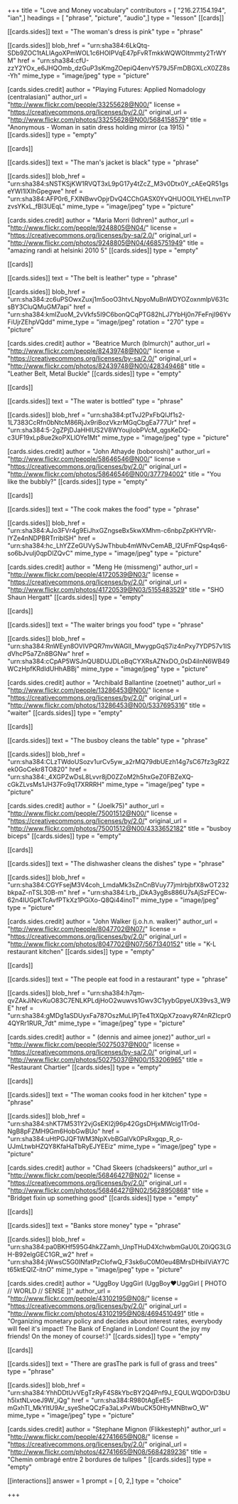 +++
title = "Love and Money vocabulary"
contributors = [ "216.27.154.194", "ian",]
headings = [ "phrase", "picture", "audio",]
type = "lesson"
[[cards]]

[[cards.sides]]
text = "The woman's dress is pink"
type = "phrase"

[[cards.sides]]
blob_href = "urn:sha384:6LkQtq-SDb9ZOC1tALlAgoXPmWOL1c6HOIPVqE47pFvRTmkkWQWOItmmty2TrWYM"
href = "urn:sha384:cfU-zzY2YOx_e6JHQOmb_dzGuP3sKmgZOepiQ4envY579J5FmDBGXLcX0ZZ8s-Yh"
mime_type = "image/jpeg"
type = "picture"

[cards.sides.credit]
author = "Playing Futures:  Applied Nomadology (centralasian)"
author_url = "http://www.flickr.com/people/33255628@N00/"
license = "https://creativecommons.org/licenses/by/2.0/"
original_url = "http://www.flickr.com/photos/33255628@N00/5684158579"
title = "Anonymous - Woman in satin dress holding mirror (ca 1915) "
[[cards.sides]]
type = "empty"

[[cards]]

[[cards.sides]]
text = "The man's jacket is black"
type = "phrase"

[[cards.sides]]
blob_href = "urn:sha384:sNSTKSjKW1RVQT3xL9pG17y4tZcZ_M3v0Dtx0Y_cAEeQR51gseYWI1lXIhGpegwe"
href = "urn:sha384:AFP0r6_FXlNBwvOpjrDvQ4CChGASX0YvQHUOOlLYHELnvnTPzvsYKxL_fBl3UEqL"
mime_type = "image/jpeg"
type = "picture"

[cards.sides.credit]
author = "Maria Morri (Idhren)"
author_url = "http://www.flickr.com/people/9248805@N04/"
license = "https://creativecommons.org/licenses/by-sa/2.0/"
original_url = "http://www.flickr.com/photos/9248805@N04/4685751949"
title = "amazing randi at helsinki 2010 5"
[[cards.sides]]
type = "empty"

[[cards]]

[[cards.sides]]
text = "The belt is leather"
type = "phrase"

[[cards.sides]]
blob_href = "urn:sha384:zc6uPSOwxZuxj1m5ooO3htvLNpyoMuBnWDYOZoxnmlpV631csBY3CluQMuGM7api"
href = "urn:sha384:kmIZuoM_2vVkfs5I9C6bonQCqPTG82hLJ7YbHj0n7FeFnjI96YvFiUjrZEhpVQdd"
mime_type = "image/jpeg"
rotation = "270"
type = "picture"

[cards.sides.credit]
author = "Beatrice Murch (blmurch)"
author_url = "http://www.flickr.com/people/82439748@N00/"
license = "https://creativecommons.org/licenses/by-sa/2.0/"
original_url = "http://www.flickr.com/photos/82439748@N00/428349468"
title = "Leather Belt, Metal Buckle"
[[cards.sides]]
type = "empty"

[[cards]]

[[cards.sides]]
text = "The water is bottled"
type = "phrase"

[[cards.sides]]
blob_href = "urn:sha384:ptTvJ2PxFbQIJf1s2-1L7383CcRfn0bNtcM86RjJx9riBozVkzrMGqCbgEa777Ur"
href = "urn:sha384:5-2gZPjDJaHHlUS2V8WYoujIobPVcM_qgsKeDQ-c3UF19xLp8ue2koPXLlOYe1Mt"
mime_type = "image/jpeg"
type = "picture"

[cards.sides.credit]
author = "John Athayde (boboroshi)"
author_url = "http://www.flickr.com/people/58646546@N00/"
license = "https://creativecommons.org/licenses/by/2.0/"
original_url = "http://www.flickr.com/photos/58646546@N00/377794002"
title = "You like the bubbly?"
[[cards.sides]]
type = "empty"

[[cards]]

[[cards.sides]]
text = "The cook makes the food"
type = "phrase"

[[cards.sides]]
blob_href = "urn:sha384:AJo3FVr4g9EiJhxGZngseBx5kwXMhm-c6nbpZpKHYVRr-lYZe4nNDPBRTrriblSH"
href = "urn:sha384:hc_LhYZZeGUVySJwThbub4mWNvCemAB_l2UFmFQsp4qs6-so6bJvuIj0qpDlZQvC"
mime_type = "image/jpeg"
type = "picture"

[cards.sides.credit]
author = "Meng He (missmeng)"
author_url = "http://www.flickr.com/people/41720539@N03/"
license = "https://creativecommons.org/licenses/by/2.0/"
original_url = "http://www.flickr.com/photos/41720539@N03/5155483529"
title = "SHO Shaun Hergatt"
[[cards.sides]]
type = "empty"

[[cards]]

[[cards.sides]]
text = "The waiter brings you food"
type = "phrase"

[[cards.sides]]
blob_href = "urn:sha384:RnWEyn8OVIVPQR7mvWAGII_MwygpGqS7iz4nPxy7YDP57v1ISdVhcP5a7Zn8BGNw"
href = "urn:sha384:cCpAP5WSJnQU8DUJDLoBqCYXRsAZNxDO_0sD4iInN6WB49WCzHpfKRdIdUHhABBj"
mime_type = "image/jpeg"
type = "picture"

[cards.sides.credit]
author = "Archibald Ballantine (zoetnet)"
author_url = "http://www.flickr.com/people/13286453@N00/"
license = "https://creativecommons.org/licenses/by/2.0/"
original_url = "http://www.flickr.com/photos/13286453@N00/5337695316"
title = "waiter"
[[cards.sides]]
type = "empty"

[[cards]]

[[cards.sides]]
text = "The busboy cleans the table"
type = "phrase"

[[cards.sides]]
blob_href = "urn:sha384:CLzTWdoUSozv1urCv5yw_a2rMQ79dbUEzh14g7sC67fz3gR2Zek0GoCekr8TO820"
href = "urn:sha384:_4XGPZwDsL8Lvvr8jD0ZZoM2h5hxGeZ0FBZeXQ-cGkZLvsMs1JH37Fo9q17XRRRH"
mime_type = "image/jpeg"
type = "picture"

[cards.sides.credit]
author = " (Joelk75)"
author_url = "http://www.flickr.com/people/75001512@N00/"
license = "https://creativecommons.org/licenses/by/2.0/"
original_url = "http://www.flickr.com/photos/75001512@N00/4333652182"
title = "busboy biceps"
[[cards.sides]]
type = "empty"

[[cards]]

[[cards.sides]]
text = "The dishwasher cleans the dishes"
type = "phrase"

[[cards.sides]]
blob_href = "urn:sha384:CGYFsejM3V4coh_LmdaMk3sZnCnBVuy77jmlrbjbfX8wOT232bkpaZ-nTSL30B-m"
href = "urn:sha384:Lrb_jDkA3ygBs886U7sAjSzFECw-62n4IUGpKTcAvfPTkXz1PGiXo-Q8Qi44inoT"
mime_type = "image/jpeg"
type = "picture"

[cards.sides.credit]
author = "John Walker (j.o.h.n. walker)"
author_url = "http://www.flickr.com/people/8047702@N07/"
license = "https://creativecommons.org/licenses/by/2.0/"
original_url = "http://www.flickr.com/photos/8047702@N07/5671340152"
title = "K-L restaurant kitchen"
[[cards.sides]]
type = "empty"

[[cards]]

[[cards.sides]]
text = "The people eat food in a restaurant"
type = "phrase"

[[cards.sides]]
blob_href = "urn:sha384:h7qm-qvZAkJiNcvKuO83C7ENLKPLdjHoO2wuwvs1Gwv3C1yybGpyeUX39vs3_W9E"
href = "urn:sha384:gMDg1aSDUyxFa787OszMuLlPjTe4TtXQpX7zoavyR74nRZIcpr04QYRr1RUR_7dt"
mime_type = "image/jpeg"
type = "picture"

[cards.sides.credit]
author = " (dennis and aimee jonez)"
author_url = "http://www.flickr.com/people/50275037@N00/"
license = "https://creativecommons.org/licenses/by-sa/2.0/"
original_url = "http://www.flickr.com/photos/50275037@N00/153206965"
title = "Restaurant Chartier"
[[cards.sides]]
type = "empty"

[[cards]]

[[cards.sides]]
text = "The woman cooks food in her kitchen"
type = "phrase"

[[cards.sides]]
blob_href = "urn:sha384:shKT7M531Y2vjGsEKI2j96p42GgsDHjxMWcig1Tr0d-NgB8pFZMH9Gm6HobGwBUo"
href = "urn:sha384:uHtPGJQF1WM3NpXvbBGaIVk0PsRxgqp_R_o-UJmLtwbHZQY8KfaHaTbRyEJYEEiz"
mime_type = "image/jpeg"
type = "picture"

[cards.sides.credit]
author = "Chad Skeers (chadskeers)"
author_url = "http://www.flickr.com/people/56846427@N02/"
license = "https://creativecommons.org/licenses/by/2.0/"
original_url = "http://www.flickr.com/photos/56846427@N02/5628950868"
title = "Bridget fixin up something good"
[[cards.sides]]
type = "empty"

[[cards]]

[[cards.sides]]
text = "Banks store money"
type = "phrase"

[[cards.sides]]
blob_href = "urn:sha384:pa0BKHf595G4hkZZamh_UnpTHuD4XchwbmGaU0LZ0iQG3LGH-B92elgGEC1GR_w2"
href = "urn:sha384:jWwsC5G0INfatPzClofwQ_F3sk6uC0M0eu4BMrsDHbiIViAY7Ct65ktEQIZ-itnO"
mime_type = "image/jpeg"
type = "picture"

[cards.sides.credit]
author = "UggBoy UggGirl (UggBoy♥UggGirl [ PHOTO // WORLD // SENSE ])"
author_url = "http://www.flickr.com/people/43102195@N08/"
license = "https://creativecommons.org/licenses/by/2.0/"
original_url = "http://www.flickr.com/photos/43102195@N08/4694510491"
title = "Organizing monetary policy and decides about interest rates, everybody will feel it's impact! The Bank of England in London! Count the joy my friends! On the money of course!:)"
[[cards.sides]]
type = "empty"

[[cards]]

[[cards.sides]]
text = "There are grasThe park is full of grass and trees"
type = "phrase"

[[cards.sides]]
blob_href = "urn:sha384:YhhDDtUvVEgTzRyF4S8kYbcBY2Q4Pnf9J_EQULWQDOrD3bUh5lxtNLvoeJ9W_iQg"
href = "urn:sha384:R980tAgEeE5-mGxhTl_MkYltU9Ar_syeSheQCzFa3aLxPxWbuCK50HtyMNBtwO_W"
mime_type = "image/jpeg"
type = "picture"

[cards.sides.credit]
author = "Stephane Mignon (Flikkesteph)"
author_url = "http://www.flickr.com/people/42741665@N08/"
license = "https://creativecommons.org/licenses/by/2.0/"
original_url = "http://www.flickr.com/photos/42741665@N08/5684289236"
title = "Chemin ombragé entre 2 bordures de tulipes "
[[cards.sides]]
type = "empty"

[[interactions]]
answer = 1
prompt = [ 0, 2,]
type = "choice"

+++

